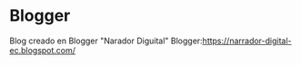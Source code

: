 # Blogger
Blog creado en Blogger "Narador Diguital"
Blogger:https://narrador-digital-ec.blogspot.com/
